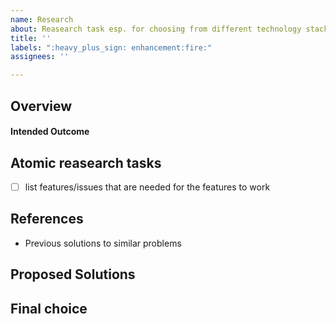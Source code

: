```yaml
---
name: Research
about: Reasearch task esp. for choosing from different technology stack and algorithms.
title: ''
labels: ":heavy_plus_sign: enhancement:fire:"
assignees: ''

---
```


## Overview
<!---- Describe the problem you intend to solve  ---->

#### Intended Outcome
<!---- What do you expect the solution should have ---->

## Atomic reasearch tasks
- [ ] list features/issues that are needed for the features to work

## References
- Previous solutions to similar problems

## Proposed Solutions
<!---- Provide information different researched solutions and tasks ---->
<!---- Comparative analysis of different solutions ---->

## Final choice
<!---- describe why this is better than other choices --->
